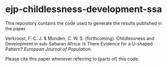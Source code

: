 # ejp-childlessness-development-ssa
This repository contains the code used to generate the results published in the paper 

Verkroost, F. C. J. & Monden, C. W. S. (forthcoming). Childlessness and Development in sub-Saharan Africa: Is There Evidence for a U-shaped Pattern? _European Journal of Population_. 

Please cite this paper whenever referring to (parts of) this code.
